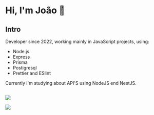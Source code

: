 # Hi, I'm João 👋

## Intro

Developer since 2022, working mainly in JavaScript projects, using:

- Node.js 
- Express
- Prisma
- Postigresql
- Prettier and ESlint

Currently i'm studying about API'S using NodeJS end NestJS.

##

<a href="https://www.linkedin.com/in/joaomoraes73" target="_blank"><img src="https://img.shields.io/badge/-LinkedIn-%230077B5?style=for-the-badge&logo=linkedin&logoColor=white" target="_blank"></a> 

  <a href = "mailto:devjoaobatista@gmail.com"><img src="https://img.shields.io/badge/-Gmail-%23333?style=for-the-badge&logo=gmail&logoColor=white" target="_blank"></a>
